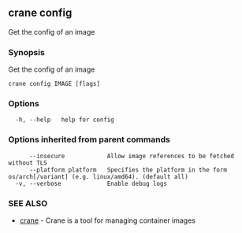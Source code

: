 ## crane config

Get the config of an image

### Synopsis

Get the config of an image

```
crane config IMAGE [flags]
```

### Options

```
  -h, --help   help for config
```

### Options inherited from parent commands

```
      --insecure            Allow image references to be fetched without TLS
      --platform platform   Specifies the platform in the form os/arch[/variant] (e.g. linux/amd64). (default all)
  -v, --verbose             Enable debug logs
```

### SEE ALSO

* [crane](crane.md)	 - Crane is a tool for managing container images

